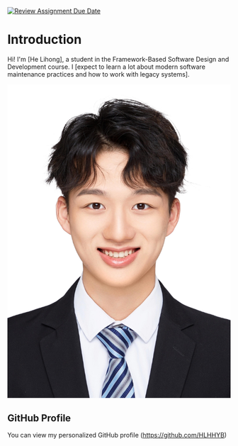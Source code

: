 [![Review Assignment Due Date](https://classroom.github.com/assets/deadline-readme-button-22041afd0340ce965d47ae6ef1cefeee28c7c493a6346c4f15d667ab976d596c.svg)](https://classroom.github.com/a/0MOLbOcH)
# Introduction
Hi! I'm [He Lihong], a student in the Framework-Based Software Design and Development course. 
I [expect to learn a lot about modern software maintenance practices and how to work with legacy systems].

![My Image](https://github.com/Framework-Based-Software/icebreaking-HLHHYB/blob/profile-upload/1%E5%AF%B8%E7%AC%91.JPG) <!-- Link to the uploaded image -->

## GitHub Profile

You can view my personalized GitHub profile (https://github.com/HLHHYB)

